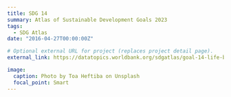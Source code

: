 ```yaml
---
title: SDG 14
summary: Atlas of Sustainable Development Goals 2023
tags:
  - SDG Atlas
date: "2016-04-27T00:00:00Z"

# Optional external URL for project (replaces project detail page).
external_link: https://datatopics.worldbank.org/sdgatlas/goal-14-life-below-water

image:
  caption: Photo by Toa Heftiba on Unsplash
  focal_point: Smart
---
```

